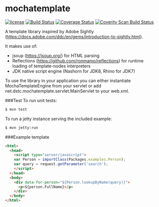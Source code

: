 # mochatemplate
[![license](https://img.shields.io/github/license/patriziobruno/mochatemplate.svg)](https://raw.githubusercontent.com/patriziobruno/mochatemplate/master/LICENSE)
[![Build Status](https://travis-ci.org/patriziobruno/mochatemplate.svg?branch=master)](https://travis-ci.org/patriziobruno/mochatemplate)
[![Coverage Status](https://coveralls.io/repos/github/patriziobruno/mochatemplate/badge.svg?branch=master)](https://coveralls.io/github/patriziobruno/mochatemplate?branch=master)
[![Coverity Scan Build Status](https://scan.coverity.com/projects/11225/badge.svg?flat=1)](https://scan.coverity.com/projects/patriziobruno/mochatemplate)

A template library inspired by Adobe Sightly (https://docs.adobe.com/ddc/en/gems/introduction-to-sightly.html).

It makes use of:
 - jsoup (https://jsoup.org/) for HTML parsing
 - Reflections (https://github.com/ronmamo/reflections) for runtime loading of template-nodes interpreters
 - JDK native script engine (Nashorn for JDK8, Rhino for JDK7)

To use the library in your application you can either instantiate MochaTemplateEngine from your servlet or add net.dstc.mochatemplate.servlet.MainServlet to your web.xml.

###Test
To run unit tests:
```bash
$ mvn test
```

To run a jetty instance serving the included example:
```bash
$ mvn jetty:run
```

###Example template
```html
<html>
  <head>
    <script type="server/javascript">
    var Person = importClass(Packages.examples.Person);
    var query = request.getParameter('search');
    </script>
  </head>
  <body>
    <div data-for-person="${Person.lookupByName(query)}">
      <p>${person.FullName}</p>
    </div>
  </body>
</html>
```
